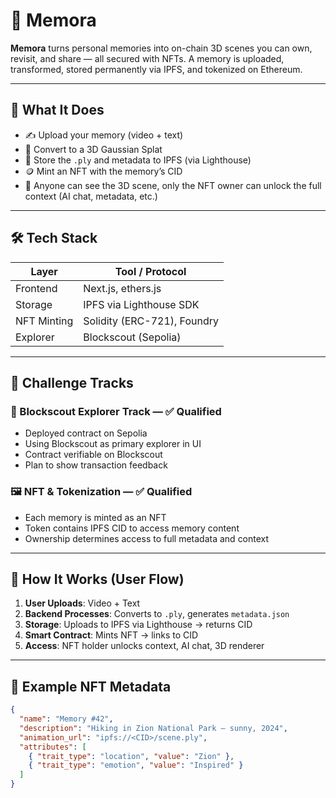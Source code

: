 # 🧠 Memora

**Memora** turns personal memories into on-chain 3D scenes you can own, revisit, and share — all secured with NFTs. A memory is uploaded, transformed, stored permanently via IPFS, and tokenized on Ethereum.

---

## 🚀 What It Does

- ✍️ Upload your memory (video + text)
- 🧊 Convert to a 3D Gaussian Splat
- 🧾 Store the `.ply` and metadata to IPFS (via Lighthouse)
- 🪙 Mint an NFT with the memory’s CID
- 🔗 Anyone can see the 3D scene, only the NFT owner can unlock the full context (AI chat, metadata, etc.)

---

## 🛠 Tech Stack

| Layer       | Tool / Protocol            |
|-------------|----------------------------|
| Frontend    | Next.js, ethers.js         |
| Storage     | IPFS via Lighthouse SDK    |
| NFT Minting | Solidity (ERC-721), Foundry |
| Explorer    | Blockscout (Sepolia)       |

---

## 🎯 Challenge Tracks

### 🧿 Blockscout Explorer Track — ✅ Qualified
- Deployed contract on Sepolia
- Using Blockscout as primary explorer in UI
- Contract verifiable on Blockscout
- Plan to show transaction feedback

### 🖼 NFT & Tokenization — ✅ Qualified
- Each memory is minted as an NFT
- Token contains IPFS CID to access memory content
- Ownership determines access to full metadata and context

---

## 🧪 How It Works (User Flow)

1. **User Uploads**: Video + Text
2. **Backend Processes**: Converts to `.ply`, generates `metadata.json`
3. **Storage**: Uploads to IPFS via Lighthouse → returns CID
4. **Smart Contract**: Mints NFT → links to CID
5. **Access**: NFT holder unlocks context, AI chat, 3D renderer

---

## 🧾 Example NFT Metadata

```json
{
  "name": "Memory #42",
  "description": "Hiking in Zion National Park — sunny, 2024",
  "animation_url": "ipfs://<CID>/scene.ply",
  "attributes": [
    { "trait_type": "location", "value": "Zion" },
    { "trait_type": "emotion", "value": "Inspired" }
  ]
}
